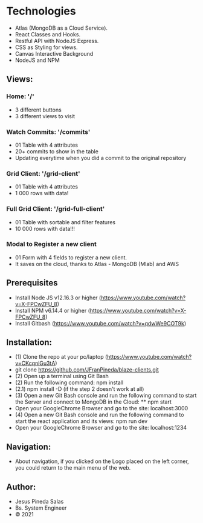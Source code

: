 # Technologies
* Atlas (MongoDB as a Cloud Service).
* React Classes and Hooks.
* Restful API with NodeJS Express.
* CSS as Styling for views.
* Canvas Interactive Background
* NodeJS and NPM

<!-- VIEWS -->
## Views:
### Home: '/'
* 3 different buttons
* 3 different views to visit
### Watch Commits: '/commits'
* 01 Table with 4 attributes
* 20+ commits to show in the table
* Updating everytime when you did a commit to the original repository
### Grid Client: '/grid-client'
* 01 Table with 4 attributes
* 1 000 rows with data!
### Full Grid  Client: '/grid-full-client'
* 01 Table with sortable and filter features
* 10 000 rows with data!!!
### Modal to Register a new client
* 01 Form with 4 fields to register a new client.
* It saves on the cloud, thanks to Atlas - MongoDB (Mlab) and AWS

<!-- PREREQUISITES -->
## Prerequisites
* Install Node JS v12.16.3 or higher (https://www.youtube.com/watch?v=X-FPCwZFU_8)
* Install NPM v6.14.4 or higher (https://www.youtube.com/watch?v=X-FPCwZFU_8)
* Install Gitbash (https://www.youtube.com/watch?v=qdwWe9COT9k)

<!-- INSTALLATION -->
## Installation:
* (1) Clone the repo at your pc/laptop (https://www.youtube.com/watch?v=CKcqniGu3tA)
* git clone https://github.com/JFranPineda/blaze-clients.git
* (2) Open up a terminal using Git Bash
* (2) Run the following command: npm install
* (2.1) npm install -D (if the step 2 doesn't work at all)
* (3) Open a new Git Bash console and run the following command to start the Server and connect to MongoDB in the Cloud:
** npm start
* Open your GoogleChrome Browser and go to the site: localhost:3000
* (4) Open a new Git Bash console and run the following command to start the react application and its views: npm run dev
* Open your GoogleChrome Browser and go to the site: localhost:1234

<!-- TIPS -->
## Navigation:
* About navigation, if you clicked on the Logo placed on the left corner, you could return to the main menu of the web.

## Author:
* Jesus Pineda Salas
* Bs. System Engineer
* © 2021
      
